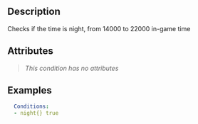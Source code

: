 ## Description
Checks if the time is night, from 14000 to 22000 in-game time


## Attributes
> *This condition has no attributes*


## Examples
```yaml
  Conditions:
  - night{} true
```